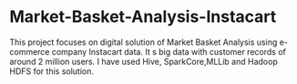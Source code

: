 # Market-Basket-Analysis-Instacart
This project focuses on digital solution of Market Basket Analysis using e-commerce company Instacart data. It s big data with customer records of around 2 million users. I have used Hive, SparkCore,MLLib and Hadoop HDFS for this solution.
